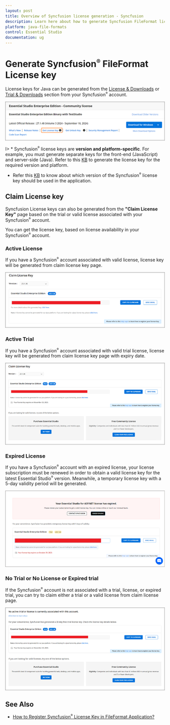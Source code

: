 ```yaml
---
layout: post
title: Overview of Syncfusion license generation - Syncfusion
description: Learn here about how to generate Syncfusion FileFormat license key for syncfusion FileForamt application for license validation.
platform: java-file-formats
control: Essential Studio
documentation: ug
---
```


# Generate Syncfusion<sup style="font-size:70%">&reg;</sup> FileFormat License key

License keys for Java can be generated from the [License & Downloads](https://syncfusion.com/account/downloads) or [Trial & Downloads](https://www.syncfusion.com/account/manage-trials/downloads) section from your Syncfusion<sup style="font-size:70%">&reg;</sup> account. 

![Get License Key](licensing-images/generate-license.png)

I> * Syncfusion<sup style="font-size:70%">&reg;</sup> license keys are **version and platform-specific**. For example, you must generate separate keys for the front-end (JavaScript) and server-side (Java). Refer to this [KB](https://www.syncfusion.com/kb/8976/how-to-generate-license-key-for-licensed-products) to generate the license key for the required version and platform.
* Refer this [KB](https://www.syncfusion.com/kb/8951/which-version-syncfusion-license-key-should-i-use-in-my-application) to know about which version of the Syncfusion<sup style="font-size:70%">&reg;</sup> license key should be used in the application.

## Claim License key

Syncfusion License keys can also be generated from the **"Claim License Key"** page based on the trial or valid license associated with your Syncfusion<sup style="font-size:70%">&reg;</sup> account.

You can get the license key, based on license availability in your Syncfusion<sup style="font-size:70%">&reg;</sup> account.

### Active License

If you have a Syncfusion<sup style="font-size:70%">&reg;</sup> account associated with valid license, license key will be generated from claim license key page.

![Active License](licensing-images/active-license.png)

### Active Trial

If you have a Syncfusion<sup style="font-size:70%">&reg;</sup> account associated with valid trial license, license key will be generated from claim license key page with expiry date.

![Active Trial](licensing-images/active-trial.png)

### Expired License

If you have a Syncfusion<sup style="font-size:70%">&reg;</sup> account with an expired license, your license subscription must be renewed in order to obtain a valid license key for the latest Essential Studio<sup style="font-size:70%">&reg;</sup> version. Meanwhile, a temporary license key with a 5-day validity period will be generated.

![Expired License](licensing-images/expired-license.png)

### No Trial or No License or Expired trial

If the Syncfusion<sup style="font-size:70%">&reg;</sup> account is not associated with a trial, license, or expired trial, you can try to claim either a trial or a valid license from claim license page.

![No Trial or No License](licensing-images/no-active-trial-or-license.png)

## See Also

* [How to Register Syncfusion<sup style="font-size:70%">&reg;</sup> License Key in FileFormat Application?](https://help.syncfusion.com/java-file-formats/licensing/how-to-register-in-an-application)